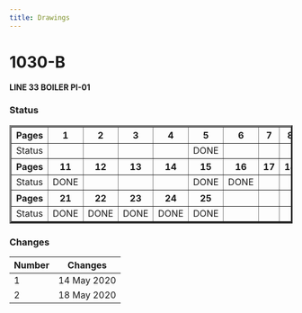 ```yaml
---
title: Drawings
---
```


# 1030-B
**LINE 33 BOILER PI-01**

### Status

<table border="3px" align="center">
  <thead>
  <tr><th> Pages  </th><th>   1  </th><th>   2  </th><th>   3  </th><th>   4  </th><th>   5  </th><th>   6  </th><th>   7  </th><th>   8  </th><th>   9  </th><th>  10  </th></tr> </thead>
  <tbody>
  <tr><td> Status </td><td>      </td><td>      </td><td>      </td><td>      </td><td> DONE </td><td>      </td><td>      </td><td>      </td><td>      </td><td>      </td></tr>
  </tbody>
  <thead>
  <tr><th> Pages  </th><th>  11  </th><th>  12  </th><th>  13  </th><th>  14  </th><th>  15  </th><th>  16  </th><th>  17  </th><th>  18  </th><th>  19  </th><th>  20  </th></tr>
  </thead>
  <tbody>
  <tr><td> Status </td><td> DONE </td><td>      </td><td>      </td><td>      </td><td> DONE </td><td> DONE </td><td>      </td><td>      </td><td>      </td><td> DONE </td></tr>
  </tbody>
  <thead>
  <tr><th> Pages  </th><th>  21  </th><th>  22  </th><th>  23  </th><th>  24  </th><th>  25  </th><th>      </th><th>      </th><th>      </th><th>      </th><th>      </th></tr>
  </thead>
  <tbody>
  <tr><td> Status </td><td> DONE </td><td> DONE </td><td> DONE </td><td> DONE </td><td> DONE </td><td>      </td><td>      </td><td>      </td><td>      </td><td>      </td></tr>
  </thead>
</table>

### Changes

| Number | Changes     |
|--------|-------------|
|   1    | 14 May 2020 |
|   2    | 18 May 2020 |
